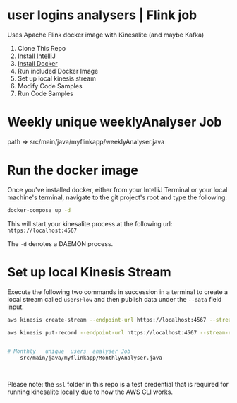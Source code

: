# user logins analysers | Flink job
Uses Apache Flink docker image with Kinesalite (and maybe Kafka)

1. Clone This Repo
1. [Install IntelliJ](https://www.jetbrains.com/help/idea/installation-guide.html)
1. [Install Docker](https://docs.docker.com/engine/install/)
1. Run included Docker Image
1. Set up local kinesis stream
1. Modify Code Samples
1. Run Code Samples



# Weekly  unique  weeklyAnalyser Job 
   path =>  src/main/java/myflinkapp/weeklyAnalyser.java

# Run the docker image
Once you've installed docker, either from your IntelliJ Terminal or your local machine's terminal, navigate to the git project's root and type the following:

```bash
docker-compose up -d
```

This will start your kinesalite process at the following url:
`https://localhost:4567`

The `-d` denotes a DAEMON process.

# Set up local Kinesis Stream

Execute the following two commands in succession in a terminal to create a local stream called `usersFlow` and then publish data under the `--data` field input.

```bash
aws kinesis create-stream --endpoint-url https://localhost:4567 --stream-name usersFlow --shard-count 6 --no-verify-ssl
```

```bash
aws kinesis put-record --endpoint-url https://localhost:4567 --stream-name usersFlow --data mytestdata --partition-key 123 --no-verify-ssl


# Monthly   unique  users  analyser Job
    src/main/java/myflinkapp/MonthlyAnalyser.java

      

```

Please note: the `ssl` folder in this repo is a test credential that is required for running kinesalite locally due to how the AWS CLI works.
